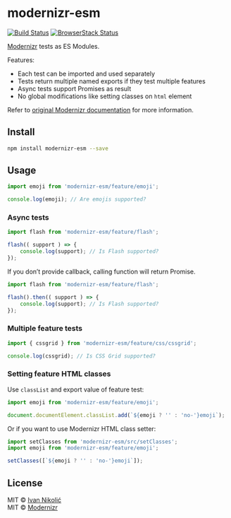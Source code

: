 # modernizr-esm

[![Build Status][ci-img]][ci] [![BrowserStack Status][browserstack-img]][browserstack]

[Modernizr](http://modernizr.com) tests as ES Modules.

Features:

* Each test can be imported and used separately
* Tests return multiple named exports if they test multiple features
* Async tests support Promises as result
* No global modifications like setting classes on `html` element

Refer to [original Modernizr documentation](https://github.com/Modernizr/Modernizr/blob/master/README.md) for more information.

## Install

```sh
npm install modernizr-esm --save
```

## Usage

```js
import emoji from 'modernizr-esm/feature/emoji';

console.log(emoji); // Are emojis supported?
```

### Async tests

```js
import flash from 'modernizr-esm/feature/flash';

flash(( support ) => {
	console.log(support); // Is Flash supported?
});
```

If you don’t provide callback, calling function will return Promise.

```js
import flash from 'modernizr-esm/feature/flash';

flash().then(( support ) => {
	console.log(support); // Is Flash supported?
});
```

### Multiple feature tests

```js
import { cssgrid } from 'modernizr-esm/feature/css/cssgrid';

console.log(cssgrid); // Is CSS Grid supported?
```

### Setting feature HTML classes

Use `classList` and export value of feature test:

```js
import emoji from 'modernizr-esm/feature/emoji';

document.documentElement.classList.add(`${emoji ? '' : 'no-'}emoji`);
```

Or if you want to use Modernizr HTML class setter:

```js
import setClasses from 'modernizr-esm/src/setClasses';
import emoji from 'modernizr-esm/feature/emoji';

setClasses([`${emoji ? '' : 'no-'}emoji`]);
```

## License

MIT © [Ivan Nikolić](http://ivannikolic.com)  
MIT © [Modernizr](https://modernizr.com/)

[ci]: https://travis-ci.com/niksy/modernizr-esm
[ci-img]: https://travis-ci.com/niksy/modernizr-esm.svg?branch=master
[browserstack]: https://www.browserstack.com/
[browserstack-img]: https://www.browserstack.com/automate/badge.svg?badge_key=aFhHRXNHY0UranNzQWJabHB6N3FUYjNwUnNkTzJJMkxkVCt6NUFCd1JUcz0tLUdrVkgrRUpKN2U5ODRSRlkxTnVYZ3c9PQ==--99d655e7bb05a3806890f6ea29c0075892b28010
